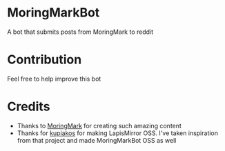 # MoringMarkBot

A bot that submits posts from MoringMark to reddit

# Contribution

Feel free to help improve this bot

# Credits

* Thanks to [MoringMark](http://moringmark.tumblr.com/) for creating such amazing content
* Thanks for [kupiakos](https://github.com/kupiakos/LapisMirror) for making LapisMirror OSS. I've taken inspiration from that project and made MoringMarkBot OSS as well
